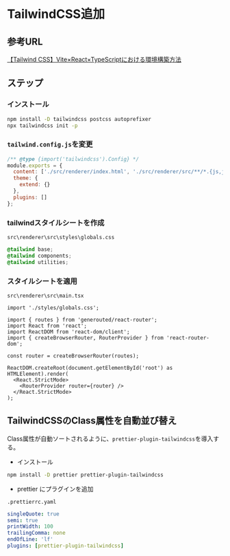 # TailwindCSS追加

## 参考URL

[【Tailwind CSS】Vite×React×TypeScriptにおける環境構築方法](https://qiita.com/enumura1/items/71d4b4f75123cf5135fa)

## ステップ

### インストール

```sh
npm install -D tailwindcss postcss autoprefixer
npx tailwindcss init -p
```

### `tailwind.config.js`を変更

```js
/** @type {import('tailwindcss').Config} */
module.exports = {
  content: ['./src/renderer/index.html', './src/renderer/src/**/*.{js,jsx,ts,tsx}'],
  theme: {
    extend: {}
  },
  plugins: []
};
```

### tailwindスタイルシートを作成

`src\renderer\src\styles\globals.css`

```css
@tailwind base;
@tailwind components;
@tailwind utilities;
```

### スタイルシートを適用

`src\renderer\src\main.tsx`

```tsx
import './styles/globals.css';

import { routes } from 'generouted/react-router';
import React from 'react';
import ReactDOM from 'react-dom/client';
import { createBrowserRouter, RouterProvider } from 'react-router-dom';

const router = createBrowserRouter(routes);

ReactDOM.createRoot(document.getElementById('root') as HTMLElement).render(
  <React.StrictMode>
    <RouterProvider router={router} />
  </React.StrictMode>
);
```

## TailwindCSSのClass属性を自動並び替え

Class属性が自動ソートされるように、`prettier-plugin-tailwindcss`を導入する。

- インストール

```bash
npm install -D prettier prettier-plugin-tailwindcss
```

- prettier にプラグインを追加

`.prettierrc.yaml`

```yaml
singleQuote: true
semi: true
printWidth: 100
trailingComma: none
endOfLine: 'lf'
plugins: [prettier-plugin-tailwindcss]
```
